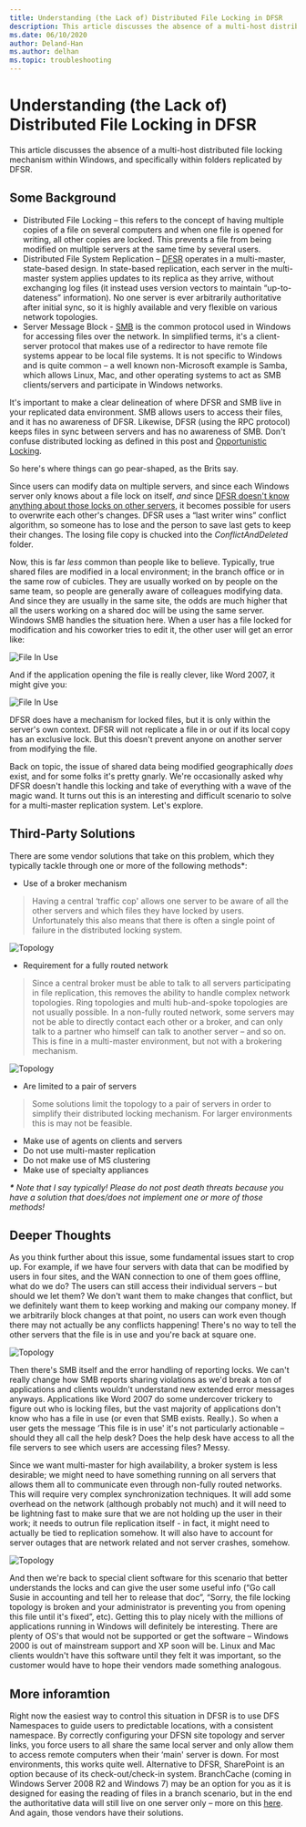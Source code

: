 ```yaml
---
title: Understanding (the Lack of) Distributed File Locking in DFSR
description: This article discusses the absence of a multi-host distributed file locking mechanism within Windows, and specifically within folders replicated by DFSR.
ms.date: 06/10/2020
author: Deland-Han
ms.author: delhan
ms.topic: troubleshooting
---
```

# Understanding (the Lack of) Distributed File Locking in DFSR

This article discusses the absence of a multi-host distributed file locking mechanism within Windows, and specifically within folders replicated by DFSR.

## Some Background

  - Distributed File Locking – this refers to the concept of having multiple copies of a file on several computers and when one file is opened for writing, all other copies are locked. This prevents a file from being modified on multiple servers at the same time by several users.
  - Distributed File System Replication – [DFSR](/previous-versions/windows/desktop/dfsr/distributed-file-system-replication--dfsr-) operates in a multi-master, state-based design. In state-based replication, each server in the multi-master system applies updates to its replica as they arrive, without exchanging log files (it instead uses version vectors to maintain “up-to-dateness” information). No one server is ever arbitrarily authoritative after initial sync, so it is highly available and very flexible on various network topologies.
  - Server Message Block - [SMB](/openspecs/windows_protocols/ms-smb/f210069c-7086-4dc2-885e-861d837df688) is the common protocol used in Windows for accessing files over the network. In simplified terms, it's a client-server protocol that makes use of a redirector to have remote file systems appear to be local file systems. It is not specific to Windows and is quite common – a well known non-Microsoft example is Samba, which allows Linux, Mac, and other operating systems to act as SMB clients/servers and participate in Windows networks.


It's important to make a clear delineation of where DFSR and SMB live in your replicated data environment. SMB allows users to access their files, and it has no awareness of DFSR. Likewise, DFSR (using the RPC protocol) keeps files in sync between servers and has no awareness of SMB. Don't confuse distributed locking as defined in this post and [Opportunistic Locking](/windows/win32/fileio/opportunistic-locks).

So here's where things can go pear-shaped, as the Brits say.

Since users can modify data on multiple servers, and since each Windows server only knows about a file lock on itself, *and* since [DFSR doesn't know anything about those locks on other servers](/previous-versions/windows/it-pro/windows-server-2003/cc773238(v=ws.10)), it becomes possible for users to overwrite each other's changes. DFSR uses a “last writer wins” conflict algorithm, so someone has to lose and the person to save last gets to keep their changes. The losing file copy is chucked into the *ConflictAndDeleted* folder.

Now, this is far *less* common than people like to believe. Typically, true shared files are modified in a local environment; in the branch office or in the same row of cubicles. They are usually worked on by people on the same team, so people are generally aware of colleagues modifying data. And since they are usually in the same site, the odds are much higher that all the users working on a shared doc will be using the same server. Windows SMB handles the situation here. When a user has a file locked for modification and his coworker tries to edit it, the other user will get an error like:

![File In Use](./media/understanding-the-lack-of-distributed-file-locking-in-dfsr/1.jpg)

And if the application opening the file is really clever, like Word 2007, it might give you:

![File In Use](./media/understanding-the-lack-of-distributed-file-locking-in-dfsr/2.jpg)

DFSR does have a mechanism for locked files, but it is only within the server's own context. DFSR will not replicate a file in or out if its local copy has an exclusive lock. But this doesn't prevent anyone on another server from modifying the file.

Back on topic, the issue of shared data being modified geographically *does* exist, and for some folks it's pretty gnarly. We're occasionally asked why DFSR doesn't handle this locking and take of everything with a wave of the magic wand. It turns out this is an interesting and difficult scenario to solve for a multi-master replication system. Let's explore.

## Third-Party Solutions

There are some vendor solutions that take on this problem, which they typically tackle through one or more of the following methods\*:

  - Use of a broker mechanism

> Having a central ‘traffic cop' allows one server to be aware of all the other servers and which files they have locked by users. Unfortunately this also means that there is often a single point of failure in the distributed locking system.

![Topology](./media/understanding-the-lack-of-distributed-file-locking-in-dfsr/3.png)

  - Requirement for a fully routed network

> Since a central broker must be able to talk to all servers participating in file replication, this removes the ability to handle complex network topologies. Ring topologies and multi hub-and-spoke topologies are not usually possible. In a non-fully routed network, some servers may not be able to directly contact each other or a broker, and can only talk to a partner who himself can talk to another server – and so on. This is fine in a multi-master environment, but not with a brokering mechanism.

![Topology](./media/understanding-the-lack-of-distributed-file-locking-in-dfsr/4.png)

  - Are limited to a pair of servers

> Some solutions limit the topology to a pair of servers in order to simplify their distributed locking mechanism. For larger environments this is may not be feasible.

  - Make use of agents on clients and servers
  - Do not use multi-master replication
  - Do not make use of MS clustering
  - Make use of specialty appliances


***\*** Note that I say typically\! Please do not post death threats because you have a solution that does/does not implement one or more of those methods\!*

## Deeper Thoughts

As you think further about this issue, some fundamental issues start to crop up. For example, if we have four servers with data that can be modified by users in four sites, and the WAN connection to one of them goes offline, what do we do? The users can still access their individual servers – but should we let them? We don't want them to make changes that conflict, but we definitely want them to keep working and making our company money. If we arbitrarily block changes at that point, no users can work even though there may not actually be any conflicts happening\! There's no way to tell the other servers that the file is in use and you're back at square one.

![Topology](./media/understanding-the-lack-of-distributed-file-locking-in-dfsr/5.png)

Then there's SMB itself and the error handling of reporting locks. We can't really change how SMB reports sharing violations as we'd break a ton of applications and clients wouldn't understand new extended error messages anyways. Applications like Word 2007 do some undercover trickery to figure out who is locking files, but the vast majority of applications don't know who has a file in use (or even that SMB exists. Really.). So when a user gets the message ‘This file is in use' it's not particularly actionable – should they all call the help desk? Does the help desk have access to all the file servers to see which users are accessing files? Messy.

Since we want multi-master for high availability, a broker system is less desirable; we might need to have something running on all servers that allows them all to communicate even through non-fully routed networks. This will require very complex synchronization techniques. It will add some overhead on the network (although probably not much) and it will need to be lightning fast to make sure that we are not holding up the user in their work; it needs to outrun file replication itself - in fact, it might need to actually be tied to replication somehow. It will also have to account for server outages that are network related and not server crashes, somehow.

![Topology](./media/understanding-the-lack-of-distributed-file-locking-in-dfsr/6.png)

And then we're back to special client software for this scenario that better understands the locks and can give the user some useful info (“Go call Susie in accounting and tell her to release that doc”, “Sorry, the file locking topology is broken and your administrator is preventing you from opening this file until it's fixed”, etc). Getting this to play nicely with the millions of applications running in Windows will definitely be interesting. There are plenty of OS's that would not be supported or get the software – Windows 2000 is out of mainstream support and XP soon will be. Linux and Mac clients wouldn't have this software until they felt it was important, so the customer would have to hope their vendors made something analogous.

## More inforamtion

Right now the easiest way to control this situation in DFSR is to use DFS Namespaces to guide users to predictable locations, with a consistent namespace. By correctly configuring your DFSN site topology and server links, you force users to all share the same local server and only allow them to access remote computers when their ‘main' server is down. For most environments, this works quite well. Alternative to DFSR, SharePoint is an option because of its check-out/check-in system. BranchCache (coming in Windows Server 2008 R2 and Windows 7) may be an option for you as it is designed for easing the reading of files in a branch scenario, but in the end the authoritative data will still live on one server only – more on this [here](/previous-versions/windows/it-pro/windows-server-2012-R2-and-2012/jj127252(v=ws.11)). And again, those vendors have their solutions.

